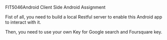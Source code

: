 FIT5046Android Client Side
Android Assignment

Fist of all, you need to build a local Restful server to enable this Android app to interact with it.

Then, you need to use your own Key for Google search and Foursquare key.